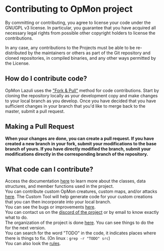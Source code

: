 Contributing to OpMon project
=============================

By committing or contributing, you agree to license your code under the GNUGPL v3 license.
In particular, you guarantee that you have acquired all necessary legal rights
from possible other copyright holders to license the contributions.

In any case, any contributions to the Projects must be able to be
re-distributed by the maintainers or others as part of the Git repository and
cloned repositories, in compiled binaries, and any other ways permitted by the
License.

## How do I contribute code?
OpMon Lazuli uses the ["Fork & Pull"](https://help.github.com/articles/using-pull-requests#fork--pull)
method for code contributions. Start by cloning the repository locally as your development copy and make changes to your local branch as you develop. Once you have
decided that you have sufficient changes in your branch that you'd like to merge back to the master, submit a pull request.

## Making a Pull Request
**When your changes are done, you can create a pull request. If you have created a new branch in your fork, submit your modifications to the base branch of yours. If you have directly modified the branch, submit your modifications directly in the corresponding branch of the repository.**

## What code can I contribute?
Access the documentation [here](https://opmon-game.ga/pages/doc/) to learn more about the classes, data structures, and member functions used in the project. </br>
You can contribute custom OpMon creatures, custom maps, and/or attacks [here](https://opmon-game.ga/pages/opmon-creator/index.html). The Custom Tool will help generate code for your custom creations that you can then incorporate into your local branch.</br>
You can see the bugs or improvements [here](https://github.com/jlppc/OpMon/issues).<br/>
You can contact us on the [discord of the project](https://discord.gg/XwyKFzh) or by email to know exactly what to do.<br/>
The organization of the project is done [here](https://github.com/jlppc/OpMon/projects). You can see things to do the for the next version.<br/>
You can search for the word "TODO" in the code, it indicates places where there is things to fix. (On linux : <code>grep -r "TODO" src</code>) <br/>
You can also look the [rules](https://github.com/jlppc/OpMon/blob/master/CODE_OF_CONDUCT.md).

